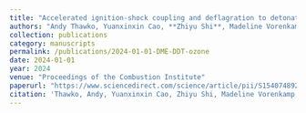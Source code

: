 ```yaml
---
title: "Accelerated ignition-shock coupling and deflagration to detonation transition by ozone kinetic enhancement of dimethyl ether mixture"
authors: "Andy Thawko, Yuanxinxin Cao, **Zhiyu Shi**, Madeline Vorenkamp, Ziyu Wang, Bowen Mei, Xingqian Mao, Yiguang Ju"
collection: publications
category: manuscripts
permalink: /publications/2024-01-01-DME-DDT-ozone
date: 2024-01-01
year: 2024
venue: "Proceedings of the Combustion Institute"
paperurl: "https://www.sciencedirect.com/science/article/pii/S1540748924003250"
citation: 'Thawko, Andy, Yuanxinxin Cao, Zhiyu Shi, Madeline Vorenkamp, Ziyu Wang, Bowen Mei, Xingqian Mao, and Yiguang Ju. "Accelerated ignition-shock coupling and deflagration to detonation transition by ozone kinetic enhancement of dimethyl ether mixture." Proceedings of the Combustion Institute 40, no. 1-4 (2024): 105517.'
---
```


